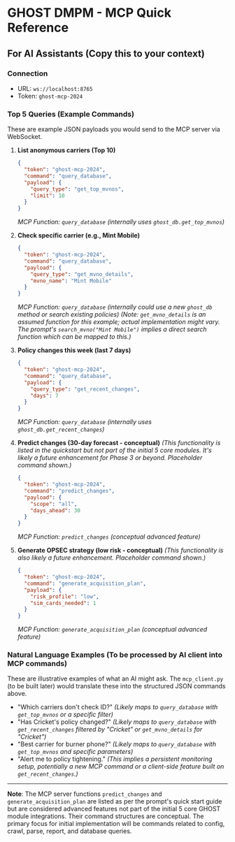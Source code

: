 # GHOST DMPM - MCP Quick Reference

## For AI Assistants (Copy this to your context)

### Connection
- URL: `ws://localhost:8765`
- Token: `ghost-mcp-2024`

### Top 5 Queries (Example Commands)

These are example JSON payloads you would send to the MCP server via WebSocket.

1.  **List anonymous carriers (Top 10)**
    ```json
    {
      "token": "ghost-mcp-2024",
      "command": "query_database",
      "payload": {
        "query_type": "get_top_mvnos",
        "limit": 10
      }
    }
    ```
    *MCP Function: `query_database` (internally uses `ghost_db.get_top_mvnos`)*

2.  **Check specific carrier (e.g., Mint Mobile)**
    ```json
    {
      "token": "ghost-mcp-2024",
      "command": "query_database",
      "payload": {
        "query_type": "get_mvno_details",
        "mvno_name": "Mint Mobile"
      }
    }
    ```
    *MCP Function: `query_database` (internally could use a new `ghost_db` method or search existing policies)*
    *(Note: `get_mvno_details` is an assumed function for this example; actual implementation might vary. The prompt's `search_mvno("Mint Mobile")` implies a direct search function which can be mapped to this.)*

3.  **Policy changes this week (last 7 days)**
    ```json
    {
      "token": "ghost-mcp-2024",
      "command": "query_database",
      "payload": {
        "query_type": "get_recent_changes",
        "days": 7
      }
    }
    ```
    *MCP Function: `query_database` (internally uses `ghost_db.get_recent_changes`)*

4.  **Predict changes (30-day forecast - conceptual)**
    *(This functionality is listed in the quickstart but not part of the initial 5 core modules. It's likely a future enhancement for Phase 3 or beyond. Placeholder command shown.)*
    ```json
    {
      "token": "ghost-mcp-2024",
      "command": "predict_changes",
      "payload": {
        "scope": "all",
        "days_ahead": 30
      }
    }
    ```
    *MCP Function: `predict_changes` (conceptual advanced feature)*

5.  **Generate OPSEC strategy (low risk - conceptual)**
    *(This functionality is also likely a future enhancement. Placeholder command shown.)*
    ```json
    {
      "token": "ghost-mcp-2024",
      "command": "generate_acquisition_plan",
      "payload": {
        "risk_profile": "low",
        "sim_cards_needed": 1
      }
    }
    ```
    *MCP Function: `generate_acquisition_plan` (conceptual advanced feature)*

### Natural Language Examples (To be processed by AI client into MCP commands)

These are illustrative examples of what an AI might ask. The `mcp_client.py` (to be built later) would translate these into the structured JSON commands above.

- "Which carriers don't check ID?"
  *(Likely maps to `query_database` with `get_top_mvnos` or a specific filter)*
- "Has Cricket's policy changed?"
  *(Likely maps to `query_database` with `get_recent_changes` filtered by "Cricket" or `get_mvno_details` for "Cricket")*
- "Best carrier for burner phone?"
  *(Likely maps to `query_database` with `get_top_mvnos` and specific parameters)*
- "Alert me to policy tightening."
  *(This implies a persistent monitoring setup, potentially a new MCP command or a client-side feature built on `get_recent_changes`.)*

---
**Note**: The MCP server functions `predict_changes` and `generate_acquisition_plan` are listed as per the prompt's quick start guide but are considered advanced features not part of the initial 5 core GHOST module integrations. Their command structures are conceptual. The primary focus for initial implementation will be commands related to config, crawl, parse, report, and database queries.
